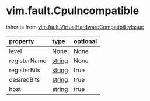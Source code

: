 vim.fault.CpuIncompatible
=========================
inherits from [vim.fault.VirtualHardwareCompatibilityIssue](docs/vim.fault.VirtualHardwareCompatibilityIssue.md)

| property | type | optional |
|:---------|:-----|:---------|
| level | None | None |
| registerName | [string](string.md "string") | None |
| registerBits | [string](string.md "string") | true |
| desiredBits | [string](string.md "string") | true |
| host | [string](string.md "string") | true |
